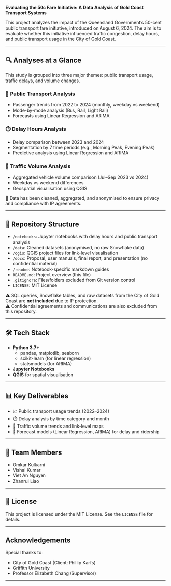 **Evaluating the 50c Fare Initiative: A Data Analysis of Gold Coast Transport Systems**

This project analyzes the impact of the Queensland Government’s 50-cent public transport fare initiative, introduced on August 6, 2024. The aim is to evaluate whether this initiative influenced traffic congestion, delay hours, and public transport usage in the City of Gold Coast.

---

## 🔍 Analyses at a Glance

This study is grouped into three major themes: public transport usage, traffic delays, and volume changes.

### 🚉 Public Transport Analysis
- Passenger trends from 2022 to 2024 (monthly, weekday vs weekend)
- Mode-by-mode analysis (Bus, Rail, Light Rail)
- Forecasts using Linear Regression and ARIMA

### ⏱️ Delay Hours Analysis
- Delay comparison between 2023 and 2024
- Segmentation by 7 time periods (e.g., Morning Peak, Evening Peak)
- Predictive analysis using Linear Regression and ARIMA

### 🚗 Traffic Volume Analysis
- Aggregated vehicle volume comparison (Jul–Sep 2023 vs 2024)
- Weekday vs weekend differences
- Geospatial visualisation using QGIS

📌 Data has been cleaned, aggregated, and anonymised to ensure privacy and compliance with IP agreements.

---

## 📁 Repository Structure

- `/notebooks`: Jupyter notebooks with delay hours and public transport analysis  
- `/data`: Cleaned datasets (anonymised, no raw Snowflake data)  
- `/qgis`: QGIS project files for link-level visualisation  
- `/docs`: Proposal, user manuals, final report, and presentation (no confidential material)  
- `/readme`: Notebook-specific markdown guides  
- `README.md`: Project overview (this file)  
- `.gitignore`: Files/folders excluded from Git version control  
- `LICENSE`: MIT License

⚠️ SQL queries, Snowflake tables, and raw datasets from the City of Gold Coast are **not included** due to IP protection.  
⚠️ Confidential agreements and communications are also excluded from this repository.

---

## 🛠️ Tech Stack

- **Python 3.7+**  
  - pandas, matplotlib, seaborn  
  - scikit-learn (for linear regression)  
  - statsmodels (for ARIMA)  
- **Jupyter Notebooks**  
- **QGIS** for spatial visualisation

---

## 📊 Key Deliverables

- 📈 Public transport usage trends (2022–2024)
- ⏱️ Delay analysis by time category and month
- 🚗 Traffic volume trends and link-level maps
- 🔮 Forecast models (Linear Regression, ARIMA) for delay and ridership

---

## 👥 Team Members

- Omkar Kulkarni  
- Vishal Kumar  
- Viet An Nguyen  
- Zhanrui Liao  

---

## 📄 License

This project is licensed under the MIT License. See the `LICENSE` file for details.

---

## Acknowledgements

Special thanks to:
- City of Gold Coast (Client: Phillip Karfs)  
- Griffith University  
- Professor Elizabeth Chang (Supervisor)

---
